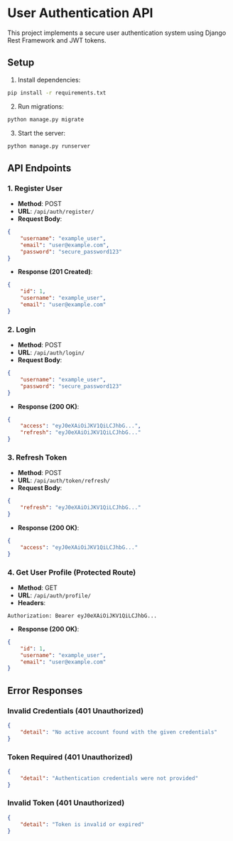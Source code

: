 # User Authentication API

This project implements a secure user authentication system using Django Rest Framework and JWT tokens.

## Setup

1. Install dependencies:
```bash
pip install -r requirements.txt
```

2. Run migrations:
```bash
python manage.py migrate
```

3. Start the server:
```bash
python manage.py runserver
```

## API Endpoints

### 1. Register User
- **Method**: POST
- **URL**: `/api/auth/register/`
- **Request Body**:
```json
{
    "username": "example_user",
    "email": "user@example.com",
    "password": "secure_password123"
}
```
- **Response (201 Created)**:
```json
{
    "id": 1,
    "username": "example_user",
    "email": "user@example.com"
}
```

### 2. Login
- **Method**: POST
- **URL**: `/api/auth/login/`
- **Request Body**:
```json
{
    "username": "example_user",
    "password": "secure_password123"
}
```
- **Response (200 OK)**:
```json
{
    "access": "eyJ0eXAiOiJKV1QiLCJhbG...",
    "refresh": "eyJ0eXAiOiJKV1QiLCJhbG..."
}
```

### 3. Refresh Token
- **Method**: POST
- **URL**: `/api/auth/token/refresh/`
- **Request Body**:
```json
{
    "refresh": "eyJ0eXAiOiJKV1QiLCJhbG..."
}
```
- **Response (200 OK)**:
```json
{
    "access": "eyJ0eXAiOiJKV1QiLCJhbG..."
}
```

### 4. Get User Profile (Protected Route)
- **Method**: GET
- **URL**: `/api/auth/profile/`
- **Headers**:
```
Authorization: Bearer eyJ0eXAiOiJKV1QiLCJhbG...
```
- **Response (200 OK)**:
```json
{
    "id": 1,
    "username": "example_user",
    "email": "user@example.com"
}
```

## Error Responses

### Invalid Credentials (401 Unauthorized)
```json
{
    "detail": "No active account found with the given credentials"
}
```

### Token Required (401 Unauthorized)
```json
{
    "detail": "Authentication credentials were not provided"
}
```

### Invalid Token (401 Unauthorized)
```json
{
    "detail": "Token is invalid or expired"
}
``` 